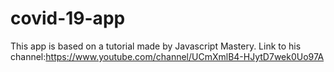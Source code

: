 # covid-19-app

This app is based on a tutorial made by Javascript Mastery. Link to his channel:https://www.youtube.com/channel/UCmXmlB4-HJytD7wek0Uo97A
